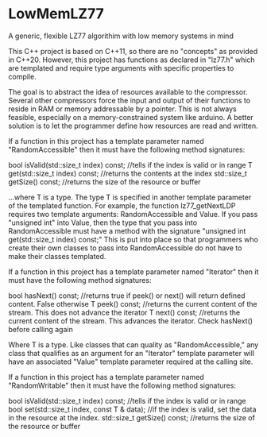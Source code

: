 # LowMemLZ77
 A generic, flexible LZ77 algorithim with low memory systems in mind

This C++ project is based on C++11, so there are no "concepts" as provided in C++20.
However, this project has functions as declared in "lz77.h" which are templated and require type arguments with specific properties to compile.

The goal is to abstract the idea of resources available to the compressor.
Several other compressors force the input and output of their functions to reside in RAM or memory addressable by a pointer.
This is not always feasible, especially on a memory-constrained system like arduino. A better solution is to let the programmer define how resources are read and written.

If a function in this project has a template parameter named "RandomAccessible" then it must have the following method signatures:

bool isValid(std::size_t index) const;  //tells if the index is valid or in range
T get(std::size_t index) const;         //returns the contents at the index
std::size_t getSize() const;            //returns the size of the resource or buffer

...where T is a type. The type T is specified in another template parameter of the templated function.
For example, the function lz77_getNextLDP requires two template arguments: RandomAccessible and Value.
If you pass "unsigned int" into Value, then the type that you pass into RandomAccessible must
    have a method with the signature "unsigned int get(std::size_t index) const;"
This is put into place so that programmers who create their own classes to pass into RandomAccessible do not have
to make their classes templated.

If a function in this project has a template parameter named "Iterator" then it must have the following method signatures:

bool hasNext() const;   //returns true if peek() or next() will return defined content. False otherwise
T peek() const;         //returns the current content of the stream. This does not advance the iterator
T next() const;         //returns the current content of the stream. This advances the iterator. Check hasNext() before calling again

Where T is a type. Like classes that can quality as "RandomAccessible," any class that qualifies as an
    argument for an "Iterator" template parameter will have an associated "Value" template parameter required at the calling site.

If a function in this project has a template parameter named "RandomWritable" then it must have the following method signatures:

bool isValid(std::size_t index) const;      //tells if the index is valid or in range
bool set(std::size_t index, const T & data);    //if the index is valid, set the data in the resource at the index.
std::size_t getSize() const;                //returns the size of the resource or buffer